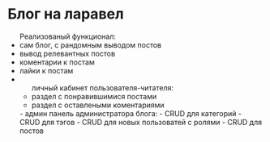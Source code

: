 <h1>Блог на ларавел</h1>
<ul>Реализованый функционал:
    <li>сам блог, с рандомным выводом постов</li>
    <li>вывод релевантных постов</li>
    <li>коментарии к постам</li>
    <li>лайки к постам</li>
    <li><ul>личный кабинет пользователя-читателя:
        <li>раздел с понравившимися постами</li>
        <li>раздел с оставлеными коментариями</li>
        </ul></li>
    - админ панель администратора блога:
        - CRUD для категорий
        - CRUD для тэгов
        - CRUD для новых пользоватей с ролями
        - CRUD для постов
